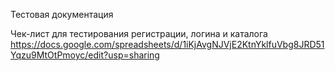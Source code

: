 Тестовая документация

Чек-лист для тестирования регистрации, логина и каталога
https://docs.google.com/spreadsheets/d/1iKjAvgNJVjE2KtnYklfuVbg8JRD51Yqzu9MtOtPmoyc/edit?usp=sharing
